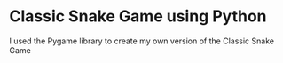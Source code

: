 # Classic Snake Game using Python
I used the Pygame library to create my own version of the Classic Snake Game